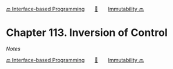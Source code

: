 [🔙 Interface-based Programming][previous-chapter]&nbsp;&nbsp;&nbsp;&nbsp;&nbsp;&nbsp;&nbsp;[🏡][readme]&nbsp;&nbsp;&nbsp;&nbsp;&nbsp;&nbsp;&nbsp;[Immutability 🔜][upcoming-chapter]

# Chapter 113. Inversion of Control

_Notes_

[🔙 Interface-based Programming][previous-chapter]&nbsp;&nbsp;&nbsp;&nbsp;&nbsp;&nbsp;&nbsp;[🏡][readme]&nbsp;&nbsp;&nbsp;&nbsp;&nbsp;&nbsp;&nbsp;[Immutability 🔜][upcoming-chapter]

[readme]: README.md
[previous-chapter]: ch112-interface-based-programming.md
[upcoming-chapter]: ch114-immutability.md